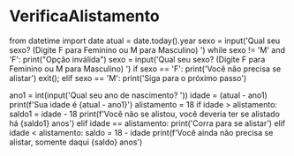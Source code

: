 # VerificaAlistamento
from datetime import date
atual = date.today().year
sexo = input('Qual seu sexo? (Digite F para Feminino ou M para Masculino) ')
while sexo != 'M' and 'F':
    print("Opção inválida")
    sexo = input('Qual seu sexo? (Digite F para Feminino ou M para Masculino) ')
    if sexo == 'F':
         print('Você não precisa se alistar')
         exit();
    elif sexo == 'M':
        print('Siga para o próximo passo')

ano1 = int(input('Qual seu ano de nascimento? '))
idade = (atual - ano1)
print(f'Sua idade é {atual - ano1}')
alistamento = 18
if idade > alistamento:
    saldo1 = idade - 18
    print(f'Você não se alistou, você deveria ter se alistado há {saldo1} anos')
elif idade == alistamento:
        print('Corra para se alistar')
elif idade < alistamento:
    saldo = 18 - idade
    print(f'Você ainda não precisa se alistar, somente daqui {saldo} anos')
